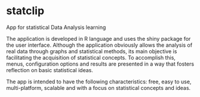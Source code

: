 # statclip
App for statistical Data Analysis learning

The application is developed in R language and uses the shiny package for the user interface. Although the application obviously
allows the analysis of real data through graphs and statistical methods, its main objective is facilitating the acquisition of
statistical concepts. To accomplish this, menus, configuration options and results are presented in a way that fosters
reflection on basic statistical ideas.

The app is intended to have the following characteristics: free, easy to use, multi-platform, scalable and with a focus 
on statistical concepts and ideas.

